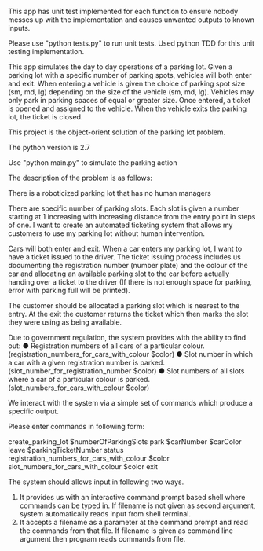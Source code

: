 This app has unit test implemented for each function to ensure nobody messes up with the implementation and causes unwanted outputs to known inputs.

Please use "python tests.py" to run unit tests. Used python TDD for this unit testing implementation.

This app simulates the day to day operations of a parking lot. Given a parking lot with a specific number of parking spots, vehicles will both enter and exit. When entering a vehicle is given the choice of parking spot size (sm, md, lg) depending on the size of the vehicle (sm, md, lg). Vehicles may only park in parking spaces of equal or greater size. Once entered, a ticket is opened and assigned to the vehicle. When the vehicle exits the parking lot, the ticket is closed.

This project is the object-orient solution of the parking lot problem.

The python version is 2.7

Use "python main.py" to simulate the parking action

The description of the problem is as follows:

There is a roboticized parking lot that has no human managers

There are specific number of parking slots. Each slot is given a number starting at 1 increasing with increasing distance from the entry point in steps of one. I want to create an automated ticketing system that allows my customers to use my parking lot without human intervention.

Cars will both enter and exit. When a car enters my parking lot, I want to have a ticket issued to the driver. The ticket issuing process includes us documenting the registration number (number plate) and the colour of the car and allocating an available parking slot to the car before actually handing over a ticket to the driver (If there is not enough space for parking, error with parking full will be printed). 

The customer should be allocated a parking slot which is nearest to the entry. At the exit the customer returns the ticket which then marks the slot they were using as being available.

Due to government regulation, the system provides with the ability to find out:
● Registration numbers of all cars of a particular colour.(registration_numbers_for_cars_with_colour $color)
● Slot number in which a car with a given registration number is parked.(slot_number_for_registration_number $color)
● Slot numbers of all slots where a car of a particular colour is parked.(slot_numbers_for_cars_with_colour $color)

We interact with the system via a simple set of commands which produce a specific output.

Please enter commands in following form:

create_parking_lot $numberOfParkingSlots
park $carNumber $carColor
leave $parkingTicketNumber
status
registration_numbers_for_cars_with_colour $color
slot_numbers_for_cars_with_colour $color
exit

The system should allows input in following two ways.

1) It provides us with an interactive command prompt based shell where commands can be typed in. If filename is not given as second argument, system automatically reads input from shell terminal.
2) It accepts a filename as a parameter at the command prompt and read the commands from that file. If filename is given as command line argument then program reads commands from file.




